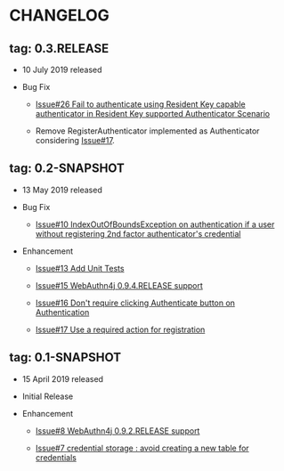 # CHANGELOG

## tag: 0.3.RELEASE

- 10 July 2019 released

- Bug Fix

  - [Issue#26 Fail to authenticate using Resident Key capable authenticator in Resident Key supported Authenticator Scenario](https://github.com/webauthn4j/keycloak-webauthn-authenticator/issues/26)

  - Remove RegisterAuthenticator implemented as Authenticator considering [Issue#17](https://github.com/webauthn4j/keycloak-webauthn-authenticator/issues/17).

## tag: 0.2-SNAPSHOT

- 13 May 2019 released

- Bug Fix

  - [Issue#10 IndexOutOfBoundsException on authentication if a user without registering 2nd factor authenticator's credential](https://github.com/webauthn4j/keycloak-webauthn-authenticator/issues/10)

- Enhancement

  - [Issue#13 Add Unit Tests](https://github.com/webauthn4j/keycloak-webauthn-authenticator/issues/13)

  - [Issue#15 WebAuthn4j 0.9.4.RELEASE support](https://github.com/webauthn4j/keycloak-webauthn-authenticator/issues/13)

  - [Issue#16 Don't require clicking Authenticate button on Authentication](https://github.com/webauthn4j/keycloak-webauthn-authenticator/issues/16)

  - [Issue#17 Use a required action for registration](https://github.com/webauthn4j/keycloak-webauthn-authenticator/issues/17)

## tag: 0.1-SNAPSHOT

- 15 April 2019 released

- Initial Release

- Enhancement

  - [Issue#8 WebAuthn4j 0.9.2.RELEASE support](https://github.com/webauthn4j/keycloak-webauthn-authenticator/issues/8)

  - [Issue#7 credential storage : avoid creating a new table for credentials](https://github.com/webauthn4j/keycloak-webauthn-authenticator/issues/7)

